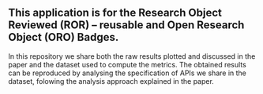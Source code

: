 ## This application is for the Research Object Reviewed (ROR) – reusable and Open Research Object (ORO) Badges. 

In this repository we share both the raw results plotted and discussed in the paper and the dataset used to compute the metrics.
The obtained results can be reproduced by analysing the specification of APIs we share in the dataset, folowing the analysis approach explained in the paper. 

